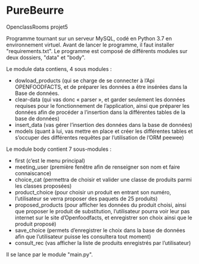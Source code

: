 # PureBeurre
OpenclassRooms projet5

Programme tournant sur un serveur MySQL, codé en Python 3.7 en environnement virtuel.
Avant de lancer le programme, il faut installer "requirements.txt".
Le programme est composé de différents modules sur deux dossiers, "data" et "body".

Le module data contiens, 4 sous modules :
- dowload_products (qui se charge de se connecter à l’Api OPENFOODFACTS, et de préparer les données a être insérées dans la Base de données.
- clear-data (qui vas donc « parser », et garder seulement les données requises pour le fonctionnement de l’application, ainsi que préparer les données afin de procéder a l’insertion dans la différentes tables de la base de données)
- insert_data (vas gérer l’insertion des données dans la base de données)
- models (quant à lui, vas mettre en place et créer les différentes tables et s’occuper des différentes requêtes par l’utilisation de l’ORM peewee)

Le module body contient 7 sous-modules :
- first (c’est le menu principal)
- meeting_user (première fenêtre afin de renseigner son nom et faire connaiscance)
- choice_cat (permettra de choisir et valider une classe de produits parmi les classes proposées)
- product_choice (pour choisir un produit en entrant son numéro, l’utilisateur se verra proposer des paquets de 25 produits)
- proposed_products (pour afficher les données du produit choisi, ainsi que proposer le produit de substitution, l’utilisateur pourra voir leur pas internet sur le site d’Openfoodfacts, et enregistrer son choix ainsi que le produit proposé)
- save_choice (permets d’enregistrer le choix dans la base de données afin que l’utilisateur puisse les consultera tout moment)
- consult_rec (vas afficher la liste de produits enregistrés par l’utilisateur)

Il se lance par le module "main.py".

